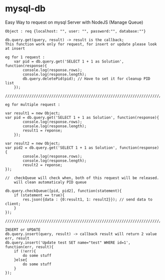 # mysql-db
Easy Way to request on mysql Server with NodeJS (Manage Queue)


    Object : req {localhost: "", user: "", password:"", database:""}

    db.query.get(query, result) -> result is the callback;
    This function work only for request, for insert or update please look at insert

    eg for 1 request :
        var pid = db.query.get('SELECT 1 + 1 as Solution', function(response){
            console.log(response.rows);
            console.log(response.length);
            db.query.deletePid(pid); // Have to set it for cleanup PID list
        });

    /////////////////////////////////////////////////////////////////////////////////////////

    eg for multiple request :

    var result1 = new Object;
    var pid = db.query.get('SELECT 1 + 1 as Solution', function(response){
            console.log(response.rows);
            console.log(response.length);
            result1 = reponse;
        });

    var result2 = new Object;
    var pid2 = db.query.get('SELECT 1 + 1 as Solution', function(response){
            console.log(response.rows);
            console.log(response.length);
            result2 = reponse;
    });

    //  checkQueue will check when, both of this request will be released.
        will clean automaticaly PID queue

    db.query.checkQueue([pid, pid2], function(statement){
        if (statement == true){
            res.json({data : {0:result1, 1: result2}}); // send data to client;
        }
    });

    ////////////////////////////////////////////////////////////////////////////////////////

    INSERT or UPDATE
    db.query.insert(query, result) -> callback result will return 2 value err, result
    db.query.insert('Update test SET name="test" WHERE id=1', function(err, result){
        if (!err){
            do some stuff
        }else{
            do some stuff
        }
    });
